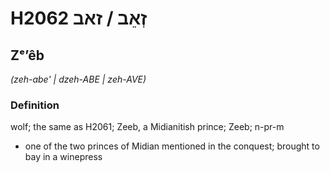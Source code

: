 # H2062 זְאֵב / זאב

## Zᵉʼêb

_(zeh-abe' | dzeh-ABE | zeh-AVE)_

### Definition

wolf; the same as H2061; Zeeb, a Midianitish prince; Zeeb; n-pr-m

- one of the two princes of Midian mentioned in the conquest; brought to bay in a winepress
